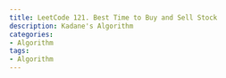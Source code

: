 ```yaml
---
title: LeetCode 121. Best Time to Buy and Sell Stock
description: Kadane's Algorithm
categories:
- Algorithm
tags:
- Algorithm
---
```

